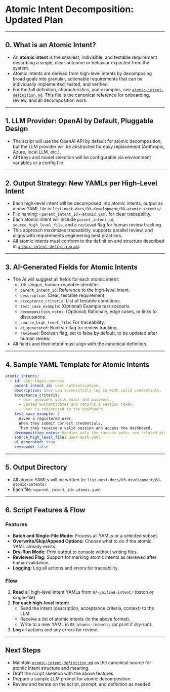 # Atomic Intent Decomposition: Updated Plan

---

## 0. **What is an Atomic Intent?**
- An **atomic intent** is the smallest, indivisible, and testable requirement describing a single, clear outcome or behavior expected from the system.
- Atomic intents are derived from high-level intents by decomposing broad goals into granular, actionable requirements that can be individually implemented, tested, and verified.
- For the full definition, characteristics, and examples, see [`atomic-intent-definition.md`](./atomic-intent-definition.md). This file is the canonical reference for onboarding, review, and all decomposition work.

---

## 1. **LLM Provider: OpenAI by Default, Pluggable Design**
- The script will use the OpenAI API by default for atomic decomposition, but the LLM provider will be abstracted for easy replacement (Anthropic, Azure, local LLM, etc.).
- API keys and model selection will be configurable via environment variables or a config file.

---

## 2. **Output Strategy: New YAMLs per High-Level Intent**
- Each high-level intent will be decomposed into atomic intents, output as a new YAML file in `list-nest-docs/03-development/08-atomic-intents/`.
- File naming: `<parent_intent_id>-atomic.yaml` for clear traceability.
- Each atomic intent will include `parent_intent_id`, `source_high_level_file`, and a `reviewed` flag for human review tracking.
- This approach maximizes traceability, supports parallel review, and aligns with requirements engineering best practices.
- All atomic intents must conform to the definition and structure described in [`atomic-intent-definition.md`](./atomic-intent-definition.md).

---

## 3. **AI-Generated Fields for Atomic Intents**
- The AI will suggest all fields for each atomic intent:
  - `id`: Unique, human-readable identifier.
  - `parent_intent_id`: Reference to the high-level intent.
  - `description`: Clear, testable requirement.
  - `acceptance_criteria`: List of testable conditions.
  - `test_case_example`: (Optional) Example test scenario.
  - `decomposition_notes`: (Optional) Rationale, edge cases, or links to discussions.
  - `source_high_level_file`: For traceability.
  - `ai_generated`: Boolean flag for review tracking.
  - `reviewed`: Boolean flag, set to false by default, to be updated after human review.
- All fields and their intent must align with the canonical definition.

---

## 4. **Sample YAML Template for Atomic Intents**

```yaml
atomic_intents:
  - id: user-login-success
    parent_intent_id: user-authentication
    description: User can successfully log in with valid credentials.
    acceptance_criteria:
      - User provides valid email and password.
      - System authenticates and returns a session token.
      - User is redirected to the dashboard.
    test_case_example: |
      Given a registered user,
      When they submit correct credentials,
      Then they receive a valid session and access the dashboard.
    decomposition_notes: Handles only the success path; see related atomic intents for error cases.
    source_high_level_file: user-auth.yaml
    ai_generated: true
    reviewed: false
```

---

## 5. **Output Directory**
- All atomic YAMLs will be written to: `list-nest-docs/03-development/08-atomic-intents/`
- Each file: `<parent_intent_id>-atomic.yaml`

---

## 6. **Script Features & Flow**

### Features
- **Batch and Single-File Mode:** Process all YAMLs or a selected subset.
- **Overwrite/Skip/Append Options:** Choose what to do if the atomic YAML already exists.
- **Dry-Run Mode:** Print output to console without writing files.
- **Reviewed Flag:** Support for marking atomic intents as reviewed after human validation.
- **Logging:** Log all actions and errors for traceability.

### Flow
1. **Read** all high-level intent YAMLs from `07-unified-intent/` (batch or single-file).
2. **For each high-level intent:**
   - Send the intent (description, acceptance criteria, context) to the LLM.
   - Receive a list of atomic intents (in the above format).
   - Write to a new YAML in `08-atomic-intents/` (or print if dry-run).
3. **Log** all actions and any errors for review.

---

## Next Steps
- Maintain [`atomic-intent-definition.md`](./atomic-intent-definition.md) as the canonical source for atomic intent structure and meaning.
- Draft the script skeleton with the above features.
- Prepare a sample LLM prompt for atomic decomposition.
- Review and iterate on the script, prompt, and definition as needed.